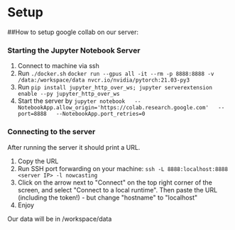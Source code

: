 # Setup

##How to setup google collab on our server:

### Starting the Jupyter Notebook Server
1. Connect to machine via ssh
2. Run `./docker.sh` `docker run --gpus all -it --rm -p 8888:8888 -v /data:/workspace/data nvcr.io/nvidia/pytorch:21.03-py3`
3. Run `pip install jupyter_http_over_ws; jupyter serverextension enable --py jupyter_http_over_ws`
4. Start the server by `jupyter notebook   --NotebookApp.allow_origin='https://colab.research.google.com'   --port=8888   --NotebookApp.port_retries=0`

### Connecting to the server
After running the server it should print a URL.
1. Copy the URL
2. Run SSH port forwarding on your machine: `ssh -L 8888:localhost:8888 <server IP> -l nowcasting`
3. Click on the arrow next to "Connect" on the top right corner of the screen, and select "Connect to a local runtime". Then paste the URL (including the token!) - but change "hostname" to "localhost"
4. Enjoy

Our data will be in /workspace/data

